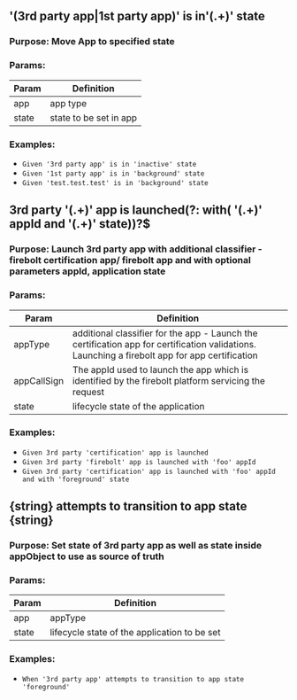 ## '(3rd party app|1st party app)' is in'(.+)' state

### Purpose: Move App to specified state 

### Params:
| Param | Definition|
| --- | --- |
| app | app type |
| state | state to be set in app |


### Examples:
* `Given '3rd party app' is in 'inactive' state`
* `Given '1st party app' is in 'background' state`
* `Given 'test.test.test' is in 'background' state`

## 3rd party '(.+)' app is launched(?: with( '(.+)' appId and '(.+)' state))?$

### Purpose: Launch 3rd party app with additional classifier - firebolt certification app/ firebolt app and with optional parameters appId, application state

### Params:
| Param | Definition|
| --- | --- |
| appType | additional classifier for the app - Launch the certification app for certification validations. Launching a firebolt app for app certification |
| appCallSign | The appId used to launch the app which is identified by the firebolt platform servicing the request |
| state | lifecycle state of the application |

### Examples:
 * `Given 3rd party 'certification' app is launched`
 * `Given 3rd party 'firebolt' app is launched with 'foo' appId`
 * `Given 3rd party 'certification' app is launched with 'foo' appId and with 'foreground' state`

## {string} attempts to transition to app state {string}
### Purpose: Set state of 3rd party app as well as state inside appObject to use as source of truth

### Params:
| Param | Definition|
| --- | --- |
| app | appType |
| state | lifecycle state of the application to be set |

### Examples:
 * `When '3rd party app' attempts to transition to app state 'foreground'`
